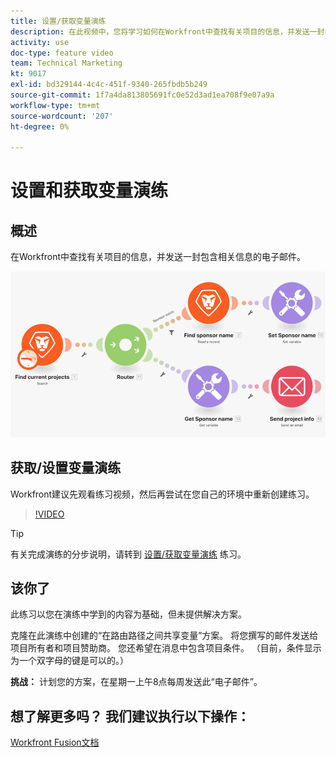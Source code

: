 ```yaml
---
title: 设置/获取变量演练
description: 在此视频中，您将学习如何在Workfront中查找有关项目的信息，并发送一封电子邮件，其中包含 [!DNL Adobe Workfront Fusion].
activity: use
doc-type: feature video
team: Technical Marketing
kt: 9017
exl-id: bd329144-4c4c-451f-9340-265fbdb5b249
source-git-commit: 1f7a4da813805691fc0e52d3ad1ea708f9e07a9a
workflow-type: tm+mt
source-wordcount: '207'
ht-degree: 0%

---
```


# 设置和获取变量演练

## 概述

在Workfront中查找有关项目的信息，并发送一封包含相关信息的电子邮件。

![融合场景的图像](assets/universal-connectors-and-routing-8.png)

## 获取/设置变量演练

Workfront建议先观看练习视频，然后再尝试在您自己的环境中重新创建练习。

>[!VIDEO](https://video.tv.adobe.com/v/335276/?quality=12)

>[!TIP]
>
>有关完成演练的分步说明，请转到 [设置/获取变量演练](https://experienceleague.adobe.com/docs/workfront-learn/tutorials-workfront/fusion/exercises/set-get-variables.html?lang=en) 练习。

## 该你了

此练习以您在演练中学到的内容为基础，但未提供解决方案。

克隆在此演练中创建的“在路由路径之间共享变量”方案。 将您撰写的邮件发送给项目所有者和项目赞助商。 您还希望在消息中包含项目条件。 （目前，条件显示为一个双字母的键是可以的。）

**挑战：** 计划您的方案，在星期一上午8点每周发送此“电子邮件”。

## 想了解更多吗？ 我们建议执行以下操作：

[Workfront Fusion文档](https://experienceleague.adobe.com/docs/workfront/using/adobe-workfront-fusion/workfront-fusion-2.html?lang=en)
